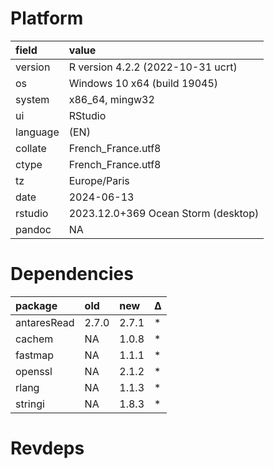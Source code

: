 # Platform

|field    |value                               |
|:--------|:-----------------------------------|
|version  |R version 4.2.2 (2022-10-31 ucrt)   |
|os       |Windows 10 x64 (build 19045)        |
|system   |x86_64, mingw32                     |
|ui       |RStudio                             |
|language |(EN)                                |
|collate  |French_France.utf8                  |
|ctype    |French_France.utf8                  |
|tz       |Europe/Paris                        |
|date     |2024-06-13                          |
|rstudio  |2023.12.0+369 Ocean Storm (desktop) |
|pandoc   |NA                                  |

# Dependencies

|package     |old   |new   |Δ  |
|:-----------|:-----|:-----|:--|
|antaresRead |2.7.0 |2.7.1 |*  |
|cachem      |NA    |1.0.8 |*  |
|fastmap     |NA    |1.1.1 |*  |
|openssl     |NA    |2.1.2 |*  |
|rlang       |NA    |1.1.3 |*  |
|stringi     |NA    |1.8.3 |*  |

# Revdeps

